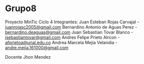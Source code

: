 # Grupo8
Proyecto MinTic Ciclo 4
Integrantes: 
Juan Esteban Rojas Carvajal - juanrojasc2005@gmail.com 
Bernardino Antonio de Aguas Perez - bernardino.deaguas@gmail.com 
Juan Sebastian Tovar Blanco - jsebastiantovar@gmail.com 
Andres Felipe Prieto Alrcon - afprietoa@unal.edu.co 
Andrea Marcela Mejia Velandia - andre.mejia.161000@gmail.com

Docente Jhon Mendez
